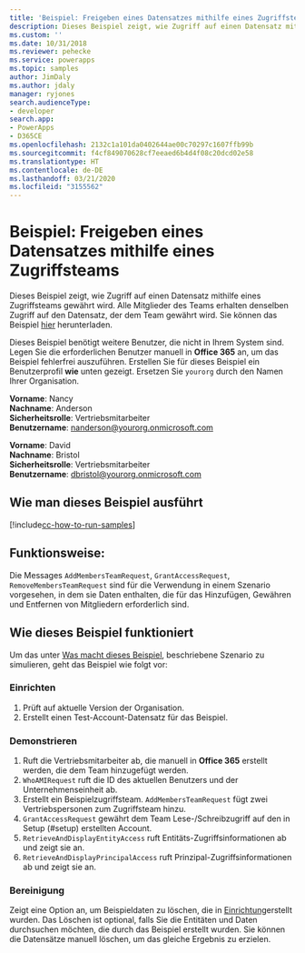 ```yaml
---
title: 'Beispiel: Freigeben eines Datensatzes mithilfe eines Zugriffsteams (Common Data Service) | Microsoft-Dokumentation'
description: Dieses Beispiel zeigt, wie Zugriff auf einen Datensatz mithilfe eines Zugriffsteams gewährt wird.
ms.custom: ''
ms.date: 10/31/2018
ms.reviewer: pehecke
ms.service: powerapps
ms.topic: samples
author: JimDaly
ms.author: jdaly
manager: ryjones
search.audienceType:
- developer
search.app:
- PowerApps
- D365CE
ms.openlocfilehash: 2132c1a101da0402644ae00c70297c1607ffb99b
ms.sourcegitcommit: f4cf849070628cf7eeaed6b4d4f08c20dcd02e58
ms.translationtype: HT
ms.contentlocale: de-DE
ms.lasthandoff: 03/21/2020
ms.locfileid: "3155562"
---
```

# <a name="sample-share-a-record-using-an-access-team"></a>Beispiel: Freigeben eines Datensatzes mithilfe eines Zugriffsteams

<!-- https://docs.microsoft.com/dynamics365/customer-engagement/developer/sample-share-record-using-access-team -->

Dieses Beispiel zeigt, wie Zugriff auf einen Datensatz mithilfe eines Zugriffsteams gewährt wird. Alle Mitglieder des Teams erhalten denselben Zugriff auf den Datensatz, der dem Team gewährt wird. Sie können das Beispiel [hier](https://github.com/Microsoft/PowerApps-Samples/tree/master/cds/orgsvc/C%23/ShareRecordUsingAccessTeam) herunterladen.

Dieses Beispiel benötigt weitere Benutzer, die nicht in Ihrem System sind. Legen Sie die erforderlichen Benutzer manuell in **Office 365** an, um das Beispiel fehlerfrei auszuführen. Erstellen Sie für dieses Beispiel ein Benutzerprofil **wie** unten gezeigt. Ersetzen Sie `yourorg` durch den Namen Ihrer Organisation.

**Vorname**: Nancy<br/>
**Nachname**: Anderson<br/>
**Sicherheitsrolle**: Vertriebsmitarbeiter<br/>
**Benutzername**: nanderson@yourorg.onmicrosoft.com<br/>

**Vorname**: David<br/>
**Nachname**: Bristol<br/>
**Sicherheitsrolle**: Vertriebsmitarbeiter<br/>
**Benutzername**: dbristol@yourorg.onmicrosoft.com<br/>

## <a name="how-to-run-this-sample"></a>Wie man dieses Beispiel ausführt

[!include[cc-how-to-run-samples](../../includes/cc-how-to-run-samples.md)]

## <a name="what-this-sample-does"></a>Funktionsweise:

Die Messages `AddMembersTeamRequest`, `GrantAccessRequest`, `RemoveMembersTeamRequest` sind für die Verwendung in einem Szenario vorgesehen, in dem sie Daten enthalten, die für das Hinzufügen, Gewähren und Entfernen von Mitgliedern erforderlich sind.

## <a name="how-this-sample-works"></a>Wie dieses Beispiel funktioniert

Um das unter [Was macht dieses Beispiel](#what-this-sample-does), beschriebene Szenario zu simulieren, geht das Beispiel wie folgt vor:

### <a name="setup"></a>Einrichten

1. Prüft auf aktuelle Version der Organisation.
2. Erstellt einen Test-Account-Datensatz für das Beispiel.

### <a name="demonstrate"></a>Demonstrieren

1. Ruft die Vertriebsmitarbeiter ab, die manuell in **Office 365** erstellt werden, die dem Team hinzugefügt werden.
1. `WhoAMIRequest` ruft die ID des aktuellen Benutzers und der Unternehmenseinheit ab.
1. Erstellt ein Beispielzugriffsteam. `AddMembersTeamRequest` fügt zwei Vertriebspersonen zum Zugriffsteam hinzu.
1. `GrantAccessRequest` gewährt dem Team Lese-/Schreibzugriff auf den in Setup (#setup) erstellten Account.
1. `RetrieveAndDisplayEntityAccess` ruft Entitäts-Zugriffsinformationen ab und zeigt sie an.
1. `RetrieveAndDisplayPrincipalAccess` ruft Prinzipal-Zugriffsinformationen ab und zeigt sie an.

### <a name="clean-up"></a>Bereinigung

Zeigt eine Option an, um Beispieldaten zu löschen, die in [Einrichtung](#setup)erstellt wurden. Das Löschen ist optional, falls Sie die Entitäten und Daten durchsuchen möchten, die durch das Beispiel erstellt wurden. Sie können die Datensätze manuell löschen, um das gleiche Ergebnis zu erzielen.
